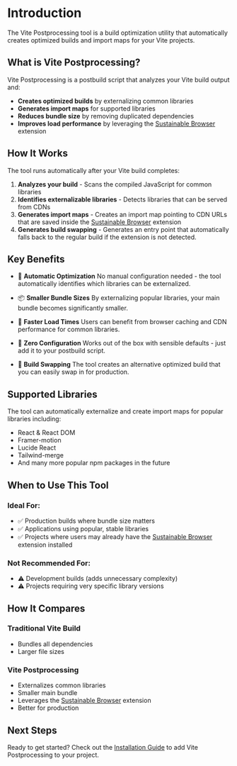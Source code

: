 # Introduction

The Vite Postprocessing tool is a build optimization utility that automatically creates optimized builds and import maps for your Vite projects.

## What is Vite Postprocessing?

Vite Postprocessing is a postbuild script that analyzes your Vite build output and:

- **Creates optimized builds** by externalizing common libraries
- **Generates import maps** for supported libraries
- **Reduces bundle size** by removing duplicated dependencies
- **Improves load performance** by leveraging the [Sustainable Browser](https://chromewebstore.google.com/detail/sustainable-browser/cdpbgdconlejjfnpifkpalpcfohmiolf) extension

## How It Works

The tool runs automatically after your Vite build completes:

1. **Analyzes your build** - Scans the compiled JavaScript for common libraries
2. **Identifies externalizable libraries** - Detects libraries that can be served from CDNs
3. **Generates import maps** - Creates an import map pointing to CDN URLs that are saved inside the [Sustainable Browser](https://chromewebstore.google.com/detail/sustainable-browser/cdpbgdconlejjfnpifkpalpcfohmiolf) extension
4. **Generates build swapping** - Generates an entry point that automatically falls back to the regular build if the extension is not detected.

## Key Benefits

* 🎯 **Automatic Optimization**
No manual configuration needed - the tool automatically identifies which libraries can be externalized.

* 📦 **Smaller Bundle Sizes**
By externalizing popular libraries, your main bundle becomes significantly smaller.

* 🚀 **Faster Load Times**
Users can benefit from browser caching and CDN performance for common libraries.

* 🔧 **Zero Configuration**
Works out of the box with sensible defaults - just add it to your postbuild script.

* 🔄 **Build Swapping**
The tool creates an alternative optimized build that you can easily swap in for production.

## Supported Libraries

The tool can automatically externalize and create import maps for popular libraries including:

- React & React DOM
- Framer-motion
- Lucide React
- Tailwind-merge
- And many more popular npm packages in the future

## When to Use This Tool

### Ideal For:

- ✅ Production builds where bundle size matters
- ✅ Applications using popular, stable libraries
- ✅ Projects where users may already have the [Sustainable Browser](https://chromewebstore.google.com/detail/sustainable-browser/cdpbgdconlejjfnpifkpalpcfohmiolf) extension installed

### Not Recommended For:

- ⚠️ Development builds (adds unnecessary complexity)
- ⚠️ Projects requiring very specific library versions

## How It Compares

### Traditional Vite Build
- Bundles all dependencies
- Larger file sizes

### Vite Postprocessing
- Externalizes common libraries
- Smaller main bundle
- Leverages the [Sustainable Browser](https://chromewebstore.google.com/detail/sustainable-browser/cdpbgdconlejjfnpifkpalpcfohmiolf) extension
- Better for production

## Next Steps

Ready to get started? Check out the [Installation Guide](./installation.md) to add Vite Postprocessing to your project.
